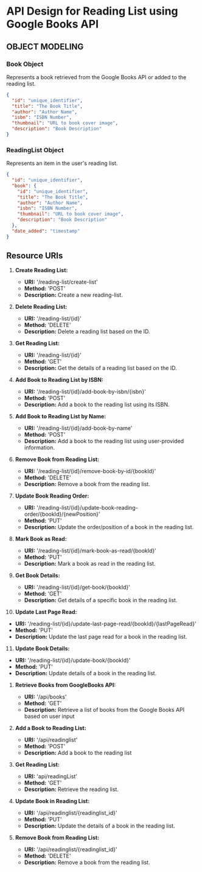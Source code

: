 # API Design for Reading List using Google Books API

## OBJECT MODELING

### Book Object
Represents a book retrieved from the Google Books API or added to the reading list.

```json
{
  "id": "unique_identifier",
  "title": "The Book Title",
  "author": "Author Name",
  "isbn": "ISBN Number",
  "thumbnail": "URL to book cover image",
  "description": "Book Description"
}
```

### ReadingList Object
Represents an item in the user's reading list. 

```json
{
  "id": "unique_identifier",
  "book": {
    "id": "unique_identifier",
    "title": "The Book Title",
    "author": "Author Name",
    "isbn": "ISBN Number",
    "thumbnail": "URL to book cover image",
    "description": "Book Description"
  },
  "date_added": "timestamp"
}
```

## Resource URIs
1. **Create Reading List:**
   - **URI:** '/reading-list/create-list'
   - **Method:** 'POST'
   - **Description:** Create a new reading-list.

2. **Delete Reading List:**
   - **URI:** '/reading-list/{id}'
   - **Method:** 'DELETE'
   - **Description:** Delete a reading list based on the ID.

3. **Get Reading List:**
   - **URI:** '/reading-list/{id}'
   - **Method:** 'GET' 
   - **Description:** Get the details of a reading list based on the ID.
     
4. **Add Book to Reading List by ISBN:**
   - **URI:** '/reading-list/{id}/add-book-by-isbn/{isbn}'
   - **Method:** 'POST'
   - **Description:** Add a book to the reading list using its ISBN.
   
5. **Add Book to Reading List by Name:**
   - **URI:** '/reading-list/{id}/add-book-by-name'
   - **Method:** 'POST'
   - **Description:** Add a book to the reading list using user-provided information.
   
6. **Remove Book from Reading List:**
   - **URI:** '/reading-list/{id}/remove-book-by-id/{bookId}'
   - **Method:** 'DELETE'
   - **Description:** Remove a book from the reading list.
   
7. **Update Book Reading Order:**
   - **URI:** '/reading-list/{id}/update-book-reading-order/{bookId}/{newPosition}'
   - **Method:** 'PUT'
   - **Description:** Update the order/position of a book in the reading list.
   
8. **Mark Book as Read:**
   - **URI:** '/reading-list/{id}/mark-book-as-read/{bookId}'
   - **Method:** 'PUT'
   - **Description:** Mark a book as read in the reading list.
   
9. **Get Book Details:**
   - **URI:** '/reading-list/{id}/get-book/{bookId}'
   - **Method:** 'GET'
   - **Description:** Get details of a specific book in the reading list.
   
10. **Update Last Page Read:**
   - **URI:** '/reading-list/{id}/update-last-page-read/{bookId}/{lastPageRead}'
   - **Method:** 'PUT'
   - **Description:** Update the last page read for a book in the reading list.

11. **Update Book Details:**
   - **URI:** '/reading-list/{id}/update-book/{bookId}'
   - **Method:** 'PUT'
   - **Description:** Update details of a book in the reading list.

1. **Retrieve Books from GoogleBooks API:**
    - **URI:** '/api/books'
    - **Method:** 'GET'
    - **Description:** Retrieve a list of books from the Google Books API based on user input

2. **Add a Book to Reading List:**
    - **URI:** '/api/readinglist'
    - **Method:** 'POST'
    - **Description:** Add a book to the reading list

3. **Get Reading List:**
    - **URI:** 'api/readingList'
    - **Method:** 'GET'
    - **Description:** Retrieve the reading list.

4. **Update Book in Reading List:**
    - **URI:** '/api/readinglist/{readinglist_id}'
    - **Method:** 'PUT'
    - **Description:** Update the details of a book in the reading list.

5. **Remove Book from Reading List:**
    - **URI:** '/api/readinglist/{readinglist_id}'
    - **Method:** 'DELETE'
    - **Description:** Remove a book from the reading list.

